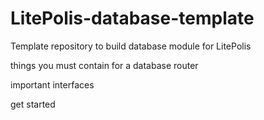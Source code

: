 # LitePolis-database-template
Template repository to build database module for LitePolis

things you must contain for a database router

important interfaces

get started